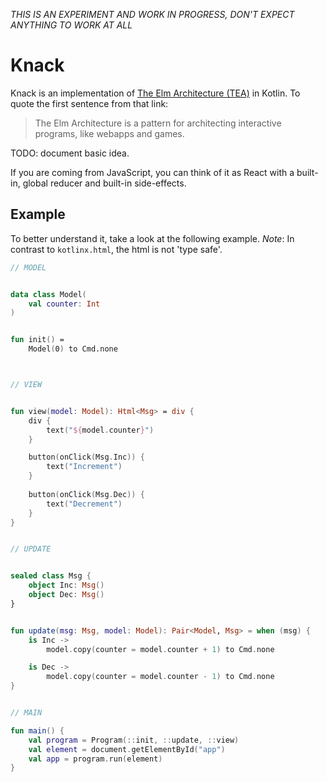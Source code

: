 *THIS IS AN EXPERIMENT AND WORK IN PROGRESS, DON'T EXPECT ANYTHING TO WORK AT ALL*

# Knack

Knack is an implementation of [The Elm Architecture (TEA)][tea] in
Kotlin. To quote the first sentence from that link:

> The Elm Architecture is a pattern for architecting interactive
> programs, like webapps and games.

TODO: document basic idea.

If you are coming from JavaScript, you can think of it as React with
a built-in, global reducer and built-in side-effects.



## Example

To better understand it, take a look at the following example. *Note*:
In contrast to `kotlinx.html`, the html is not 'type safe'.


```kotlin
// MODEL


data class Model(
    val counter: Int
)


fun init() = 
    Model(0) to Cmd.none



// VIEW


fun view(model: Model): Html<Msg> = div {
    div {
        text("${model.counter}")
    }

    button(onClick(Msg.Inc)) {
        text("Increment")
    }
    
    button(onClick(Msg.Dec)) {
        text("Decrement")
    }
}


// UPDATE


sealed class Msg {
    object Inc: Msg()
    object Dec: Msg()
}


fun update(msg: Msg, model: Model): Pair<Model, Msg> = when (msg) {
    is Inc -> 
        model.copy(counter = model.counter + 1) to Cmd.none

    is Dec -> 
        model.copy(counter = model.counter - 1) to Cmd.none
}


// MAIN

fun main() {
    val program = Program(::init, ::update, ::view)
    val element = document.getElementById("app")
    val app = program.run(element)
}
```


[tea]: https://guide.elm-lang.org/architecture/
